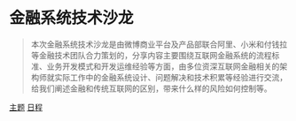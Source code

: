 金融系统技术沙龙
===

>本次金融系统技术沙龙是由微博商业平台及产品部联合阿里、小米和付钱拉等金融技术团队合力策划的，分享内容主要围绕互联网金融系统的流程标准、业务开发模式和开发运维经验等方面，由多位资深互联网金融相关的架构师就实际工作中的金融系统设计、问题解决和技术积累等经验进行交流，给我们阐述金融和传统互联网的区别，带来什么样的风险如何控制等。

[主题](./topics.md)
[日程](./schedule.md)